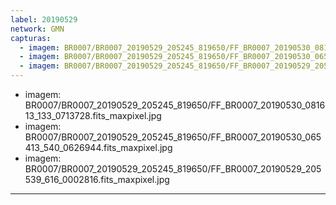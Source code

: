 ```yaml
---
label: 20190529
network: GMN
capturas:
  - imagem: BR0007/BR0007_20190529_205245_819650/FF_BR0007_20190530_081613_133_0713728.fits_maxpixel.jpg
  - imagem: BR0007/BR0007_20190529_205245_819650/FF_BR0007_20190530_065413_540_0626944.fits_maxpixel.jpg
  - imagem: BR0007/BR0007_20190529_205245_819650/FF_BR0007_20190529_205539_616_0002816.fits_maxpixel.jpg
---
```

  - imagem: BR0007/BR0007_20190529_205245_819650/FF_BR0007_20190530_081613_133_0713728.fits_maxpixel.jpg
  - imagem: BR0007/BR0007_20190529_205245_819650/FF_BR0007_20190530_065413_540_0626944.fits_maxpixel.jpg
  - imagem: BR0007/BR0007_20190529_205245_819650/FF_BR0007_20190529_205539_616_0002816.fits_maxpixel.jpg
---
